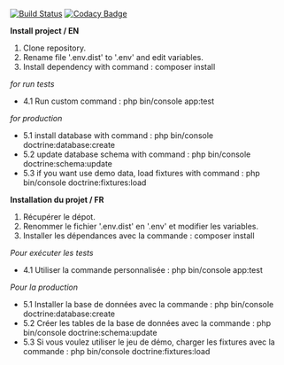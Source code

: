[![Build Status](https://travis-ci.org/JordanGtl/projet8-TodoList.svg?branch=master)](https://travis-ci.org/JordanGtl/projet8-TodoList)    [![Codacy Badge](https://api.codacy.com/project/badge/Grade/141ce25890ca430a922315f3ae9876ae)](https://www.codacy.com/app/JordanGtl/projet8-TodoList?utm_source=github.com&amp;utm_medium=referral&amp;utm_content=JordanGtl/projet8-TodoList&amp;utm_campaign=Badge_Grade)

**Install project / EN**

1. Clone repository.
2. Rename file '.env.dist' to '.env' and edit variables.
3. Install dependency with command : composer install

_for run tests_
- 4.1  Run custom command : php bin/console app:test

_for production_
- 5.1  install database with command : php bin/console doctrine:database:create
- 5.2 update database schema with command : php bin/console doctrine:schema:update
- 5.3 if you want use demo data, load fixtures with command : php bin/console doctrine:fixtures:load


**Installation du projet / FR**

1. Récupérer le dépot.
2. Renommer le fichier '.env.dist' en '.env' et modifier les variables.
3. Installer les dépendances avec la commande : composer install

_Pour exécuter les tests_
- 4.1  Utiliser la commande personnalisée : php bin/console app:test

_Pour la production_
- 5.1 Installer la base de données avec la commande : php bin/console doctrine:database:create
- 5.2 Créer les tables de la base de données avec la commande : php bin/console doctrine:schema:update
- 5.3 Si vous voulez utiliser le jeu de démo, charger les fixtures avec la commande : php bin/console doctrine:fixtures:load
